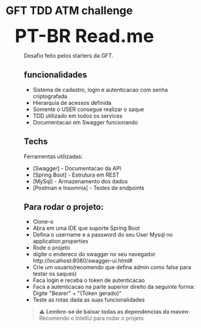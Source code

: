 # GFT TDD ATM challenge
<ul>
    <summary><Font Size = "10"><strong>PT-BR Read.me</strong></Font></summary>
  <ul>
Desafio feito pelos starters da GFT.

## funcionalidades

- Sistema de cadastro, login e autenticacao com senha criptografada
- Hierarquia de acessos definida
- Somente o USER consegue realizar o saque
- TDD utilizado em todos os services
- Documentacao em Swagger funcionando


## Techs

Ferramentas utilizadas:

- [Swagger] - Documentacao da API
- [Spring Boot] - Estrutura em REST
- [MySql] - Armazenamento dos dados
- [Postman e Insomnia] - Testes de endpoints

## Para rodar o projeto:

- Clone-o
- Abra em uma IDE que suporte Spring Boot
- Defina o username e a password do seu User Mysql no application.properties
- Rode o projeto
- digite o endereco do swagger no seu navegador http://localhost:8080/swagger-ui.html#
- Crie um usuario(recomendo que defina admin como false para testar os saques)
- Faca login e receba o token de autenticacao
- Faca a autenticacao na parte superior direito da seguinte forma: Digite "Bearer" + "{Token gerado}"
- Teste as rotas dada as suas funcionalidades


> :warning: **Lembre-se de baixar todas as dependencias do maven**: Recomendo o IntelliJ para rodar o projeto

  
  
